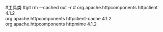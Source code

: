 #工具类
#git rm --cached out -r
#<dependency> 
         <groupId>org.apache.httpcomponents</groupId> 
          <artifactId>httpclient</artifactId> 
         <version>4.1.2</version>         
        </dependency> 
        <dependency> 
         <groupId>org.apache.httpcomponents</groupId> 
          <artifactId>httpclient-cache</artifactId> 
         <version>4.1.2</version>         
        </dependency> 
        <dependency> 
         <groupId>org.apache.httpcomponents</groupId> 
          <artifactId>httpmime</artifactId> 
         <version>4.1.2</version>         
  </dependency>
